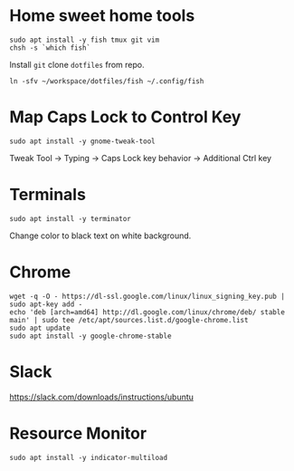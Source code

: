 # Home sweet home tools
``` 
sudo apt install -y fish tmux git vim
chsh -s `which fish`
```
Install `git` clone `dotfiles` from repo.
```
ln -sfv ~/workspace/dotfiles/fish ~/.config/fish
```

# Map Caps Lock to Control Key
```
sudo apt install -y gnome-tweak-tool
```
Tweak Tool -> Typing -> Caps Lock key behavior -> Additional Ctrl key

# Terminals
```
sudo apt install -y terminator
```
Change color to black text on white background.

# Chrome
```
wget -q -O - https://dl-ssl.google.com/linux/linux_signing_key.pub | sudo apt-key add -
echo 'deb [arch=amd64] http://dl.google.com/linux/chrome/deb/ stable main' | sudo tee /etc/apt/sources.list.d/google-chrome.list
sudo apt update 
sudo apt install -y google-chrome-stable
```

# Slack
https://slack.com/downloads/instructions/ubuntu

# Resource Monitor
```
sudo apt install -y indicator-multiload
```

